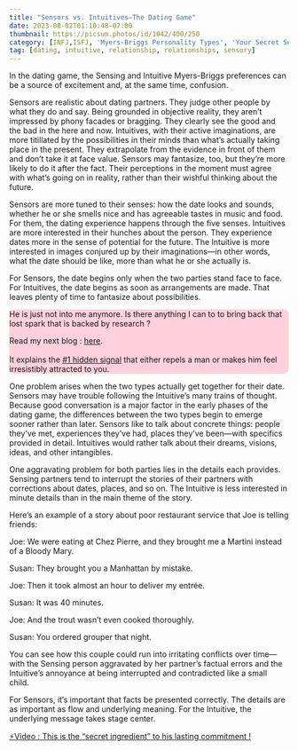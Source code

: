 ```yaml
---
title: "Sensors vs. Intuitives—The Dating Game"
date: 2023-08-02T01:10:48-07:00
thumbnail: https://picsum.photos/id/1042/400/250
category: [INFJ,ISFJ, 'Myers-Briggs Personality Types', 'Your Secret Self']
tag: [dating, intuitive, relationship, relationships, sensory]
---
```


In the dating game, the Sensing and Intuitive Myers-Briggs preferences can be a source of excitement and, at the same time, confusion.

Sensors are realistic about dating partners. They judge other people by what they do and say. Being grounded in objective reality, they aren’t impressed by phony facades or bragging. They clearly see the good and the bad in the here and now. Intuitives, with their active imaginations, are more titillated by the possibilities in their minds than what’s actually taking place in the present. They extrapolate from the evidence in front of them and don’t take it at face value. Sensors may fantasize, too, but they’re more likely to do it after the fact. Their perceptions in the moment must agree with what’s going on in reality, rather than their wishful thinking about the future.

Sensors are more tuned to their senses: how the date looks and sounds, whether he or she smells nice and has agreeable tastes in music and food. For them, the dating experience happens through the five senses. Intuitives are more interested in their hunches about the person. They experience dates more in the sense of potential for the future. The Intuitive is more interested in images conjured up by their imaginations—in other words, what the date should be like, more than what he or she actually is.

For Sensors, the date begins only when the two parties stand face to face. For Intuitives, the date begins as soon as arrangements are made. That leaves plenty of time to fantasize about possibilities.

<div style="background-color: #FFD1DC; border-radius: 9px;">
He is just not into me anymore. Is there anything I can to to bring back that lost spark that is backed by research ? 

Read my next blog : <a id="aflink" href="/wp/what-makes-him-want-only-you" class="two" target="_blank" title="Video : This is the “secret ingredient” to his lasting commitment">here</a>.</br></br>It explains the <a id="aflink" href="/wp/what-makes-him-want-only-you" class="two" target="_blank" title="Video : This is the “secret ingredient” to his lasting commitment">#1 hidden signal</a> that either repels a man or makes 
him feel irresistibly attracted to you.
</div>

One problem arises when the two types actually get together for their date. Sensors may have trouble following the Intuitive’s many trains of thought. Because good conversation is a major factor in the early phases of the dating game, the differences between the two types begin to emerge sooner rather than later. Sensors like to talk about concrete things: people they’ve met, experiences they’ve had, places they’ve been—with specifics provided in detail. Intuitives would rather talk about their dreams, visions, ideas, and other intangibles.

One aggravating problem for both parties lies in the details each provides. Sensing partners tend to interrupt the stories of their partners with corrections about dates, places, and so on. The Intuitive is less interested in minute details than in the main theme of the story.

Here’s an example of a story about poor restaurant service that Joe is telling friends:

Joe: We were eating at Chez Pierre, and they brought me a Martini instead of a Bloody Mary.

Susan: They brought you a Manhattan by mistake.

Joe: Then it took almost an hour to deliver my entrée.

Susan: It was 40 minutes.

Joe: And the trout wasn’t even cooked thoroughly.

Susan: You ordered grouper that night.

You can see how this couple could run into irritating conflicts over time—with the Sensing person aggravated by her partner’s factual errors and the Intuitive’s annoyance at being interrupted and contradicted like a small child.

For Sensors, it’s important that facts be presented correctly. The details are as important as flow and underlying meaning. For the Intuitive, the underlying message takes stage center.


<p><a id="aflink" href="https://hop.clickbank.net/?affiliate=klayu&vendor=hissecret&lp=0" class="one" target="_blank" title="⚡Video : This is the “secret ingredient” to his lasting commitment !">⚡Video : This is the “secret ingredient” to his lasting commitment !</a></p>
